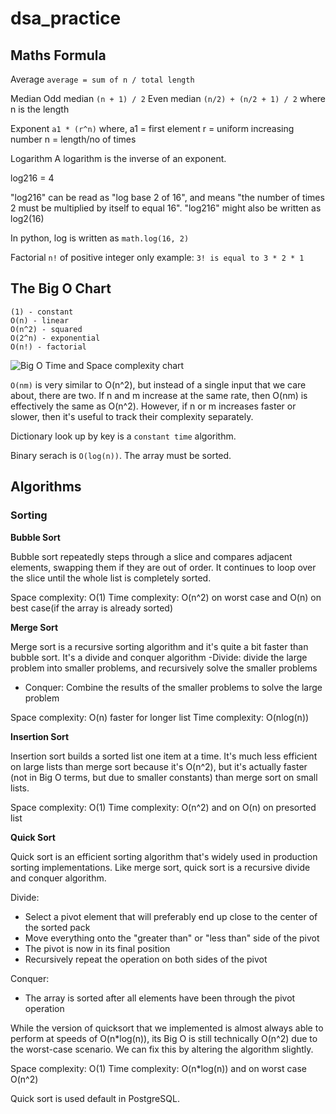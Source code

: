 # dsa_practice

## Maths Formula

Average
`average = sum of n / total length`

Median
Odd median
`(n + 1) / 2`
Even median
`(n/2) + (n/2 + 1) / 2`
where n is the length

Exponent
`a1 * (r^n)`
where,
a1 = first element
r = uniform increasing number
n = length/no of times

Logarithm
A logarithm is the inverse of an exponent.

log216 = 4

"log216" can be read as "log base 2 of 16", and means "the number of times 2 must be multiplied by itself to equal 16".
"log216" might also be written as log2(16)

In python, log is written as ```math.log(16, 2)```

Factorial
`n!` of positive integer only
example: `3! is equal to 3 * 2 * 1` 

## The Big O Chart

```
(1) - constant
O(n) - linear
O(n^2) - squared
O(2^n) - exponential
O(n!) - factorial
```

![Big O Time and Space complexity chart](https://github.com/user-attachments/assets/189a71ef-0d4e-436e-b7dc-4658564150de)

`O(nm)` is very similar to O(n^2), but instead of a single input that we care about, there are two. If n and m increase at the same rate, then O(nm) is effectively the same as O(n^2). However, if n or m increases faster or slower, then it's useful to track their complexity separately.

Dictionary look up by key is a `constant time` algorithm.

Binary serach is `O(log(n))`. The array must be sorted.


## Algorithms

### Sorting

**Bubble Sort**

Bubble sort repeatedly steps through a slice and compares adjacent elements, swapping them if they are out of order. It continues to loop over the slice until the whole list is completely sorted. 

Space complexity: O(1)
Time complexity: O(n^2) on worst case and O(n) on best case(if the array is already sorted)

**Merge Sort**

Merge sort is a recursive sorting algorithm and it's quite a bit faster than bubble sort. It's a divide and conquer algorithm
-Divide: divide the large problem into smaller problems, and recursively solve the smaller problems
- Conquer: Combine the results of the smaller problems to solve the large problem

Space complexity: O(n) faster for longer list
Time complexity: O(nlog(n))

**Insertion Sort**

Insertion sort builds a sorted list one item at a time. It's much less efficient on large lists than merge sort because it's O(n^2), but it's actually faster (not in Big O terms, but due to smaller constants) than merge sort on small lists.

Space complexity: O(1)
Time complexity: O(n^2) and on O(n) on presorted list

**Quick Sort**

Quick sort is an efficient sorting algorithm that's widely used in production sorting implementations. Like merge sort, quick sort is a recursive divide and conquer algorithm.

Divide:
- Select a pivot element that will preferably end up close to the center of the sorted pack
- Move everything onto the "greater than" or "less than" side of the pivot
- The pivot is now in its final position
- Recursively repeat the operation on both sides of the pivot

Conquer:
- The array is sorted after all elements have been through the pivot operation

While the version of quicksort that we implemented is almost always able to perform at speeds of O(n*log(n)), its Big O is still technically O(n^2) due to the worst-case scenario. We can fix this by altering the algorithm slightly.

Space complexity: O(1)
Time complexity: O(n*log(n)) and on worst case O(n^2)

Quick sort is used default in PostgreSQL.